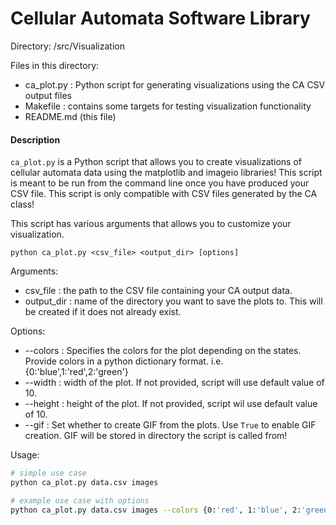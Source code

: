 # Cellular Automata Software Library

Directory: /src/Visualization 

Files in this directory:
- ca_plot.py : Python script for generating visualizations using the CA CSV output files 
- Makefile : contains some targets for testing visualization functionality 
- README.md (this file)

#### Description
`ca_plot.py` is a Python script that allows you to create visualizations of cellular automata data using the matplotlib and imageio libraries! This script is meant to be run from the command line once you have produced your CSV file. This script is only compatible with CSV files generated by the CA class! 

This script has various arguments that allows you to customize your visualization.
```
python ca_plot.py <csv_file> <output_dir> [options]
```
Arguments:
- csv_file : the path to the CSV file containing your CA output data.
- output_dir : name of the directory you want to save the plots to. This will be created if it does not already exist. 

Options:
- --colors : Specifies the colors for the plot depending on the states. Provide colors in a python dictionary format. i.e. {0:'blue',1:'red',2:'green'}
- --width : width of the plot. If not provided, script will use default value of 10. 
- --height : height of the plot. If not provided, script wil use default value of 10. 
- --gif : Set whether to create GIF from the plots. Use `True` to enable GIF creation. GIF will be stored in directory the script is called from! 
  
Usage:
```bash
# simple use case
python ca_plot.py data.csv images

# example use case with options 
python ca_plot.py data.csv images --colors {0:'red', 1:'blue', 2:'green'} --width 5 --height 10 --gif True
```